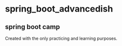 # spring_boot_advancedish

## spring boot camp

Created with the only practicing and learning purposes.
